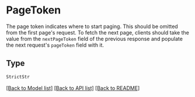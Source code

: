 # PageToken

The page token indicates where to start paging. This should be omitted from the first page's request.
 To fetch the next page, clients should take the value from the `nextPageToken` field of the previous response
 and populate the next request's `pageToken` field with it.

## Type
```python
StrictStr
```


[[Back to Model list]](../../../README.md#models-v2-link) [[Back to API list]](../../README.md#documentation-for-api-endpoints) [[Back to README]](../../README.md)
